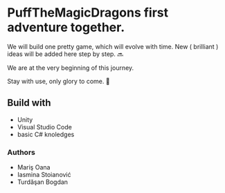 # PuffTheMagicDragons first adventure together.

We will build one pretty game, which will evolve with time. New ( brilliant ) ideas will be added here step by step. :soon:

We are at the very beginning of this journey. 

Stay with use, only glory to come. :sparkler:

## Build with
* Unity 
* Visual Studio Code
* basic C# knoledges

### Authors
- Mariş Oana
- Iasmina Stoianović
- Turdăşan Bogdan
